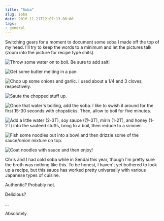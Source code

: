 ```yaml
---
title: "Soba"
slug: soba
date: 2016-11-21T12:07:13-06:00
tags:
- general
---
```

Switching gears for a moment to document some soba I made off the top of my head. I'll try to keep the words to a minimum and let the pictures talk (zoom into the picture for recipe type shits).

![](http://i.imgur.com/Q6KGxTN.jpg "Throw some water on to boil. Be sure to add salt!")

![](http://i.imgur.com/HyJpoOW.jpg "Get some butter melting in a pan.")

![](http://i.imgur.com/j13cKrg.jpg "Chop up some onions and garlic. I used about a 1/4 and 3 cloves, respectively.")

![](http://i.imgur.com/7wlC7QO.jpg "Saute the chopped stuff up.")

![](http://i.imgur.com/j1btAYe.jpg "Once that water's boiling, add the soba. I like to swish it around for the first 15-30 seconds with chopsticks. Then, allow to boil for five minutes.")

![](http://i.imgur.com/h9lbBPC.jpg "Add a little water (2-3T), soy sauce (@-3T), mirin (1-2T), and honey (1-2T) into the sauteed stuffs, bring to a boil, then reduce to a simmer.")

![](http://i.imgur.com/3fmmUV9.jpg "Fish some noodles out into a bowl and then drizzle some of the sauce/onion mixture on top.")

![](http://i.imgur.com/gI0bGx9.jpg "Coat noodles with sauce and then enjoy!")

Chris and I had cold soba while in Sendai this year, though I'm pretty sure the broth was nothing like this. To be honest, I haven't yet bothered to look up a recipe, but this sauce has worked pretty universally with various Japanese types of cuisine.

Authentic? Probably not.

Delicious?

...

Absolutely.
